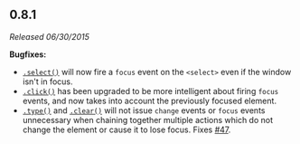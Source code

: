## 0.8.1

_Released 06/30/2015_

**Bugfixes:**

- [`.select()`](/api/commands/select) will now fire a `focus` event on the `<select>` even if the window isn't in focus.
- [`.click()`](/api/commands/click) has been upgraded to be more intelligent about firing `focus` events, and now takes into account the previously focused element.
- [`.type()`](/api/commands/type) and [`.clear()`](/api/commands/clear) will not issue `change` events or `focus` events unnecessary when chaining together multiple actions which do not change the element or cause it to lose focus. Fixes [#47](https://github.com/cypress-io/cypress/issues/47).
